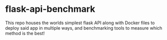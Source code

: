 # flask-api-benchmark
This repo houses the worlds simplest flask API along with Docker files to deploy said app in multiple ways, and benchmarking tools to measure which method is the best!
